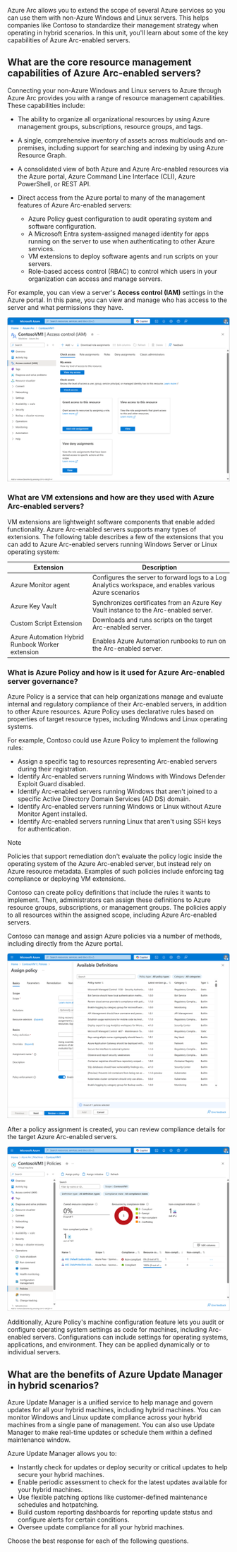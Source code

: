Azure Arc allows you to extend the scope of several Azure services so you can use them with non-Azure Windows and Linux servers. This helps companies like Contoso to standardize their management strategy when operating in hybrid scenarios. In this unit, you'll learn about some of the key capabilities of Azure Arc-enabled servers. 

## What are the core resource management capabilities of Azure Arc-enabled servers?

Connecting your non-Azure Windows and Linux servers to Azure through Azure Arc provides you with a range of resource management capabilities. These capabilities include:

- The ability to organize all organizational resources by using Azure management groups, subscriptions, resource groups, and tags.
- A single, comprehensive inventory of assets across multiclouds and on-premises, including support for searching and indexing by using Azure Resource Graph.
- A consolidated view of both Azure and Azure Arc-enabled resources via the Azure portal, Azure Command Line Interface (CLI), Azure PowerShell, or REST API.
- Direct access from the Azure portal to many of the management features of Azure Arc-enabled servers:

  - Azure Policy guest configuration to audit operating system and software configuration.
  - A Microsoft Entra system-assigned managed identity for apps running on the server to use when authenticating to other Azure services.
  - VM extensions to deploy software agents and run scripts on your servers.
  - Role-based access control (RBAC) to control which users in your organization can access and manage servers.

For example, you can view a server's **Access control (IAM)** settings in the Azure portal. In this pane, you can view and manage who has access to the server and what permissions they have.

![Screenshot of the Access control (IAM) page in the Azure portal for the selected VM, ContosoVM1.](../media/3-access-control.png)

### What are VM extensions and how are they used with Azure Arc-enabled servers?

VM extensions are lightweight software components that enable added functionality. Azure Arc-enabled servers supports many types of extensions. The following table describes a few of the extensions that you can add to Azure Arc-enabled servers running Windows Server or Linux operating system:

| Extension | Description |
| --- | --- |
| Azure Monitor agent | Configures the server to forward logs to a Log Analytics workspace, and enables various Azure scenarios |
| Azure Key Vault | Synchronizes certificates from an Azure Key Vault instance to the Arc-enabled server. |
| Custom Script Extension | Downloads and runs scripts on the target Arc-enabled server. |
| Azure Automation Hybrid Runbook Worker extension| Enables Azure Automation runbooks to run on the Arc-enabled server. |

### What is Azure Policy and how is it used for Azure Arc-enabled server governance?

Azure Policy is a service that can help organizations manage and evaluate internal and regulatory compliance of their Arc-enabled servers, in addition to other Azure resources. Azure Policy uses declarative rules based on properties of target resource types, including Windows and Linux operating systems.

For example, Contoso could use Azure Policy to implement the following rules:

- Assign a specific tag to resources representing Arc-enabled servers during their registration.
- Identify Arc-enabled servers running Windows with Windows Defender Exploit Guard disabled.
- Identify Arc-enabled servers running Windows that aren't joined to a specific Active Directory Domain Services (AD DS) domain.
- Identify Arc-enabled servers running Windows or Linux without Azure Monitor Agent installed.
- Identify Arc-enabled servers running Linux that aren't using SSH keys for authentication.

> [!NOTE]
> Policies that support remediation don't evaluate the policy logic inside the operating system of the Azure Arc-enabled server, but instead rely on Azure resource metadata. Examples of such policies include enforcing tag compliance or deploying VM extensions.

Contoso can create policy definitions that include the rules it wants to implement. Then, administrators can assign these definitions to Azure resource groups, subscriptions, or management groups. The policies apply to all resources within the assigned scope, including Azure Arc-enabled servers.

Contoso can manage and assign Azure policies via a number of methods, including directly from the Azure portal.

![Screenshot that depicts the Assign policy page in the Azure portal. The administrator is selecting from a list of available policies.](../media/3-assign-policy.png)

After a policy assignment is created, you can review compliance details for the target Azure Arc-enabled servers.

![Screenshot that depicts the applied policies on ContosoVM1. Two policies are applied, and the VM is compliant with one but not the other.](../media/3-review-policies.png)

Additionally, Azure Policy's machine configuration feature lets you audit or configure operating system settings as code for machines, including Arc-enabled servers. Configurations can include settings for operating systems, applications, and environment. They can be applied dynamically or to individual servers.

## What are the benefits of Azure Update Manager in hybrid scenarios?

Azure Update Manager is a unified service to help manage and govern updates for all your hybrid machines, including hybrid machines. You can monitor Windows and Linux update compliance across your hybrid machines from a single pane of management. You can also use Update Manager to make real-time updates or schedule them within a defined maintenance window.

Azure Update Manager allows you to:

- Instantly check for updates or deploy security or critical updates to help secure your hybrid machines.
- Enable periodic assessment to check for the latest updates available for your hybrid machines.
- Use flexible patching options like customer-defined maintenance schedules and hotpatching.
- Build custom reporting dashboards for reporting update status and configure alerts for certain conditions.
- Oversee update compliance for all your hybrid machines.

Choose the best response for each of the following questions.
